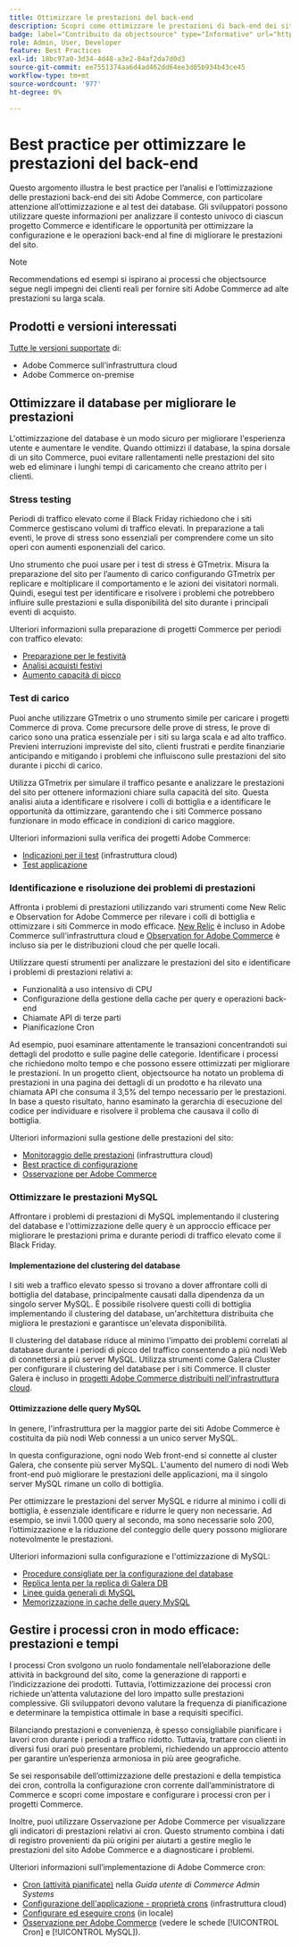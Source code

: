 ```yaml
---
title: Ottimizzare le prestazioni del back-end
description: Scopri come ottimizzare le prestazioni di back-end dei siti Adobe Commerce.
badge: label="Contribuito da objectsource" type="Informative" url="https://objectsource.co.uk/" tooltip="objectsource"
role: Admin, User, Developer
feature: Best Practices
exl-id: 18bc97a0-3d34-4d48-a3e2-84af2da7d0d3
source-git-commit: ee7551374aa6d4ad462dd64ee3d05b934b43ce45
workflow-type: tm+mt
source-wordcount: '977'
ht-degree: 0%

---
```


# Best practice per ottimizzare le prestazioni del back-end

Questo argomento illustra le best practice per l’analisi e l’ottimizzazione delle prestazioni back-end dei siti Adobe Commerce, con particolare attenzione all’ottimizzazione e al test dei database. Gli sviluppatori possono utilizzare queste informazioni per analizzare il contesto univoco di ciascun progetto Commerce e identificare le opportunità per ottimizzare la configurazione e le operazioni back-end al fine di migliorare le prestazioni del sito.

>[!NOTE]
>
>Recommendations ed esempi si ispirano ai processi che objectsource segue negli impegni dei clienti reali per fornire siti Adobe Commerce ad alte prestazioni su larga scala.

## Prodotti e versioni interessati

[Tutte le versioni supportate](../../../release/versions.md) di:

- Adobe Commerce sull’infrastruttura cloud
- Adobe Commerce on-premise

## Ottimizzare il database per migliorare le prestazioni

L&#39;ottimizzazione del database è un modo sicuro per migliorare l&#39;esperienza utente e aumentare le vendite. Quando ottimizzi il database, la spina dorsale di un sito Commerce, puoi evitare rallentamenti nelle prestazioni del sito web ed eliminare i lunghi tempi di caricamento che creano attrito per i clienti.

### Stress testing

Periodi di traffico elevato come il Black Friday richiedono che i siti Commerce gestiscano volumi di traffico elevati. In preparazione a tali eventi, le prove di stress sono essenziali per comprendere come un sito operi con aumenti esponenziali del carico.

Uno strumento che puoi usare per i test di stress è GTmetrix. Misura la preparazione del sito per l’aumento di carico configurando GTmetrix per replicare e moltiplicare il comportamento e le azioni dei visitatori normali. Quindi, esegui test per identificare e risolvere i problemi che potrebbero influire sulle prestazioni e sulla disponibilità del sito durante i principali eventi di acquisto.

Ulteriori informazioni sulla preparazione di progetti Commerce per periodi con traffico elevato:

- [Preparazione per le festività](https://experienceleague.adobe.com/docs/events/commerce-intelligence-webinar-recordings/2021/holiday-readiness.html)
- [Analisi acquisti festivi](https://experienceleague.adobe.com/docs/commerce-business-intelligence/mbi/analyze/performance/holiday-season-perf.html)
- [Aumento capacità di picco](https://experienceleague.adobe.com/docs/commerce-knowledge-base/kb/announcements/commerce-announcements/2021-holiday-surge-capacity-requests-for-magento-commerce-cloud.html)

### Test di carico

Puoi anche utilizzare GTmetrix o uno strumento simile per caricare i progetti Commerce di prova. Come precursore delle prove di stress, le prove di carico sono una pratica essenziale per i siti su larga scala e ad alto traffico. Previeni interruzioni impreviste del sito, clienti frustrati e perdite finanziarie anticipando e mitigando i problemi che influiscono sulle prestazioni del sito durante i picchi di carico.

Utilizza GTmetrix per simulare il traffico pesante e analizzare le prestazioni del sito per ottenere informazioni chiare sulla capacità del sito. Questa analisi aiuta a identificare e risolvere i colli di bottiglia e a identificare le opportunità da ottimizzare, garantendo che i siti Commerce possano funzionare in modo efficace in condizioni di carico maggiore.

Ulteriori informazioni sulla verifica dei progetti Adobe Commerce:

- [Indicazioni per il test](https://experienceleague.adobe.com/docs/commerce-cloud-service/user-guide/develop/test/guidance.html) (infrastruttura cloud)
- [Test applicazione](https://developer.adobe.com/commerce/testing/guide/)

### Identificazione e risoluzione dei problemi di prestazioni

Affronta i problemi di prestazioni utilizzando vari strumenti come New Relic e Observation for Adobe Commerce per rilevare i colli di bottiglia e ottimizzare i siti Commerce in modo efficace. [New Relic](https://experienceleague.adobe.com/docs/commerce-cloud-service/user-guide/monitor/new-relic/new-relic-service.html) è incluso in Adobe Commerce sull&#39;infrastruttura cloud e [Observation for Adobe Commerce](/help/tools/observation-for-adobe-commerce/intro.md) è incluso sia per le distribuzioni cloud che per quelle locali.

Utilizzare questi strumenti per analizzare le prestazioni del sito e identificare i problemi di prestazioni relativi a:

- Funzionalità a uso intensivo di CPU
- Configurazione della gestione della cache per query e operazioni back-end
- Chiamate API di terze parti
- Pianificazione Cron

Ad esempio, puoi esaminare attentamente le transazioni concentrandoti sui dettagli del prodotto e sulle pagine delle categorie. Identificare i processi che richiedono molto tempo e che possono essere ottimizzati per migliorare le prestazioni. In un progetto client, objectsource ha notato un problema di prestazioni in una pagina dei dettagli di un prodotto e ha rilevato una chiamata API che consuma il 3,5% del tempo necessario per le prestazioni. In base a questo risultato, hanno esaminato la gerarchia di esecuzione del codice per individuare e risolvere il problema che causava il collo di bottiglia.

Ulteriori informazioni sulla gestione delle prestazioni del sito:

- [Monitoraggio delle prestazioni](https://experienceleague.adobe.com/docs/commerce-cloud-service/user-guide/monitor/performance.html) (infrastruttura cloud)
- [Best practice di configurazione](/help/performance/configuration.md)
- [Osservazione per Adobe Commerce](/help/tools/observation-for-adobe-commerce/intro.md)

### Ottimizzare le prestazioni MySQL

Affrontare i problemi di prestazioni di MySQL implementando il clustering del database e l&#39;ottimizzazione delle query è un approccio efficace per migliorare le prestazioni prima e durante periodi di traffico elevato come il Black Friday.

#### Implementazione del clustering del database

I siti web a traffico elevato spesso si trovano a dover affrontare colli di bottiglia del database, principalmente causati dalla dipendenza da un singolo server MySQL. È possibile risolvere questi colli di bottiglia implementando il clustering del database, un&#39;architettura distribuita che migliora le prestazioni e garantisce un&#39;elevata disponibilità.

Il clustering del database riduce al minimo l&#39;impatto dei problemi correlati al database durante i periodi di picco del traffico consentendo a più nodi Web di connettersi a più server MySQL. Utilizza strumenti come Galera Cluster per configurare il clustering del database per i siti Commerce. Il cluster Galera è incluso in [progetti Adobe Commerce distribuiti nell&#39;infrastruttura cloud](https://experienceleague.adobe.com/docs/commerce-operations/implementation-playbook/infrastructure/cloud/technology.html).

#### Ottimizzazione delle query MySQL

In genere, l&#39;infrastruttura per la maggior parte dei siti Adobe Commerce è costituita da più nodi Web connessi a un unico server MySQL.

In questa configurazione, ogni nodo Web front-end si connette al cluster Galera, che consente più server MySQL. L&#39;aumento del numero di nodi Web front-end può migliorare le prestazioni delle applicazioni, ma il singolo server MySQL rimane un collo di bottiglia.

Per ottimizzare le prestazioni del server MySQL e ridurre al minimo i colli di bottiglia, è essenziale identificare e ridurre le query non necessarie. Ad esempio, se invii 1.000 query al secondo, ma sono necessarie solo 200, l’ottimizzazione e la riduzione del conteggio delle query possono migliorare notevolmente le prestazioni.

Ulteriori informazioni sulla configurazione e l&#39;ottimizzazione di MySQL:

- [Procedure consigliate per la configurazione del database](https://experienceleague.adobe.com/docs/commerce-operations/implementation-playbook/best-practices/planning/database-on-cloud.html)
- [Replica lenta per la replica di Galera DB](https://experienceleague.adobe.com/docs/commerce-learn/tutorials/backend-development/galera-db-slow-replication.html)
- [Linee guida generali di MySQL](/help/installation/prerequisites/database/mysql.md)
- [Memorizzazione in cache delle query MySQL](https://experienceleague.adobe.com/docs/commerce-learn/tutorials/backend-development/mysql-query-cache.html)

## Gestire i processi cron in modo efficace: prestazioni e tempi

I processi Cron svolgono un ruolo fondamentale nell’elaborazione delle attività in background del sito, come la generazione di rapporti e l’indicizzazione dei prodotti. Tuttavia, l’ottimizzazione dei processi cron richiede un’attenta valutazione del loro impatto sulle prestazioni complessive. Gli sviluppatori devono valutare la frequenza di pianificazione e determinare la tempistica ottimale in base a requisiti specifici.

Bilanciando prestazioni e convenienza, è spesso consigliabile pianificare i lavori cron durante i periodi a traffico ridotto. Tuttavia, trattare con clienti in diversi fusi orari può presentare problemi, richiedendo un approccio attento per garantire un’esperienza armoniosa in più aree geografiche.

Se sei responsabile dell’ottimizzazione delle prestazioni e della tempistica dei cron, controlla la configurazione cron corrente dall’amministratore di Commerce e scopri come impostare e configurare i processi cron per i progetti Commerce.

Inoltre, puoi utilizzare Osservazione per Adobe Commerce per visualizzare gli indicatori di prestazioni relativi ai cron. Questo strumento combina i dati di registro provenienti da più origini per aiutarti a gestire meglio le prestazioni del sito Adobe Commerce e a diagnosticare i problemi.

Ulteriori informazioni sull’implementazione di Adobe Commerce cron:

- [Cron (attività pianificate)](https://experienceleague.adobe.com/docs/commerce-admin/systems/tools/cron.html) nella _Guida utente di Commerce Admin Systems_
- [Configurazione dell&#39;applicazione - proprietà crons](https://experienceleague.adobe.com/docs/commerce-cloud-service/user-guide/configure/app/properties/crons-property.html) (infrastruttura cloud)
- [Configurare ed eseguire crons](https://experienceleague.adobe.com/docs/commerce-cloud-service/user-guide/configure/app/properties/crons-property.html) (in locale)
- [Osservazione per Adobe Commerce](https://experienceleague.adobe.com/docs/commerce-operations/tools/observation-for-adobe-commerce/intro.html) (vedere le schede [!UICONTROL Cron] e [!UICONTROL MySQL]).
